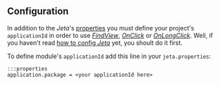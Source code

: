 <div class="page-header">
    <h2>Configuration</h2>
</div>

In addition to the *Jeta*'s [properties](/guide/config) you must define your project's `applicationId` in order to use [*FindView*](/guide/androjeta/findviews), [*OnClick*](/guide/androjeta/clicks) or [*OnLongClick*](/guide/androjeta/clicks). Well, if you haven't read [how to config *Jeta*](/guide/config) yet, you shoult do it first.

To define module's `applicationId` add this line in your `jeta.properties`:

    :::properties
    application.package = <your applicationId here>

